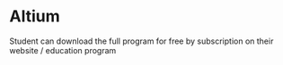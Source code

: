 # Altium

Student can download the full program for free by subscription on their website / education program
